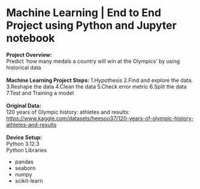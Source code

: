 # Machine Learning | End to End Project using Python and Jupyter notebook
<b>Project Overview:</b><br>
Predict ‘how many medals a country will win at the Olympics’ by using historical data
<br><br>
<b>Machine Learning Project Steps:</b>
1.Hypothesis
2.Find and explore the data.
3.Reshape the data
4.Clean the data
5.Check error metric
6.Split the data
7.Test and Training a model
<br><br>
<b>Original Data:</b><br>
120 years of Olympic history: athletes and results:<br>https://www.kaggle.com/datasets/heesoo37/120-years-of-olympic-history-athletes-and-results
<br><br>
<b>Device Setup:</b><br>
Python 3.12.3 <br>
Python Libraries
 - pandas
 - seaborn
 - numpy
 - scikit-learn


